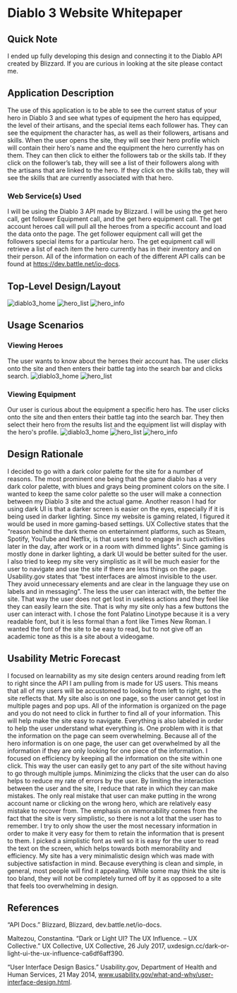 # Diablo 3 Website Whitepaper

## Quick Note
I ended up fully developing this design and connecting it to the Diablo API created by Blizzard. If you are curious in looking at the site please contact me.

## Application Description
The use of this application is to be able to see the current status of your hero in Diablo 3 and see what types of equipment the hero has equipped, the level of their artisans, and the special items each follower has. They can see the equipment the character has, as well as their followers, artisans and skills. When the user opens the site, they will see their hero profile which will contain their hero's name and the equipment the hero currently has on them. They can then click to either the followers tab or the skills tab. If they click on the follower’s tab, they will see a list of their followers along with the artisans that are linked to the hero. If they click on the skills tab, they will see the skills that are currently associated with that hero.

### Web Service(s) Used
I will be using the Diablo 3 API made by Blizzard. I will be using the get hero call, get follower Equipment call, and the get hero equipment call. The get account heroes call will pull all the heroes from a specific account and load the data onto the page. The get follower equipment call will get the followers special items for a particular hero. The get equipment call will retrieve a list of each item the hero currently has in their inventory and on their person.  All of the information on each of the different API calls can be found at https://dev.battle.net/io-docs.

## Top-Level Design/Layout
![diablo3_home](https://github.com/szafiris/Portfolio/blob/master/diablo3_home.PNG)
![hero_list](https://github.com/szafiris/Portfolio/blob/master/hero_list.PNG)
![hero_info](https://github.com/szafiris/Portfolio/blob/master/hero_info.PNG)

## Usage Scenarios

### Viewing Heroes
The user wants to know about the heroes their account has. The user clicks onto the site and then enters their battle tag into the search bar and clicks search.
![diablo3_home](https://github.com/szafiris/Portfolio/blob/master/diablo3_home.PNG)
![hero_list](https://github.com/szafiris/Portfolio/blob/master/hero_list.PNG)

### Viewing Equipment
Our user is curious about the equipment a specific hero has. The user clicks onto the site and then enters their battle tag into the search bar. They then select their hero from the results list and the equipment list will display with the hero's profile.
![diablo3_home](https://github.com/szafiris/Portfolio/blob/master/diablo3_home.PNG)
![hero_list](https://github.com/szafiris/Portfolio/blob/master/hero_list.PNG)
![hero_info](https://github.com/szafiris/Portfolio/blob/master/hero_info.PNG)

## Design Rationale
I decided to go with a dark color palette for the site for a number of reasons. The most prominent one being that the game diablo has a very dark color palette, with blues and grays being prominent colors on the site. I wanted to keep the same color palette so the user will make a connection between my Diablo 3 site and the actual game. Another reason I had for using dark UI is that a darker screen is easier on the eyes, especially if it is being used in darker lighting. Since my website is gaming related, I figured it would be used in more gaming-based settings. UX Collective states that the “reason behind the dark theme on entertainment platforms, such as Steam, Spotify, YouTube and Netflix, is that users tend to engage in such activities later in the day, after work or in a room with dimmed lights”. Since gaming is mostly done in darker lighting, a dark UI would be better suited for the user. I also tried to keep my site very simplistic as it will be much easier for the user to navigate and use the site if there are less things on the page. Usability.gov states that “best interfaces are almost invisible to the user. They avoid unnecessary elements and are clear in the language they use on labels and in messaging”. The less the user can interact with, the better the site. That way the user does not get lost in useless actions and they feel like they can easily learn the site. That is why my site only has a few buttons the user can interact with. I chose the font Palatino Linotype because it is a very readable font, but it is less formal than a font like Times New Roman. I wanted the font of the site to be easy to read, but to not give off an academic tone as this is a site about a videogame.

## Usability Metric Forecast
I focused on learnability as my site design centers around reading from left to right since the API I am pulling from is made for US users. This means that all of my users will be accustomed to looking from left to right, so the site reflects that. My site also is on one page, so the user cannot get lost in multiple pages and pop ups. All of the information is organized on the page and you do not need to click in further to find all of your information. This will help make the site easy to navigate. Everything is also labeled in order to help the user understand what everything is. One problem with it is that the information on the page can seem overwhelming. Because all of the hero information is on one page, the user can get overwhelmed by all the information if they are only looking for one piece of the information. I focused on efficiency by keeping all the information on the site within one click. This way the user can easily get to any part of the site without having to go through multiple jumps. Minimizing the clicks that the user can do also helps to reduce my rate of errors by the user. By limiting the interaction between the user and the site, I reduce that rate in which they can make mistakes. The only real mistake that user can make putting in the wrong account name or clicking on the wrong hero, which are relatively easy mistake to recover from. The emphasis on memorability comes from the fact that the site is very simplistic, so there is not a lot that the user has to remember. I try to only show the user the most necessary information in order to make it very easy for them to retain the information that is present to them. I picked a simplistic font as well so it is easy for the user to read the text on the screen, which helps towards both memorability and efficiency. My site has a very minimalistic design which was made with subjective satisfaction in mind. Because everything is clean and simple, in general, most people will find it appealing. While some may think the site is too bland, they will not be completely turned off by it as opposed to a site that feels too overwhelming in design.

## References
“API Docs.” Blizzard, Blizzard, dev.battle.net/io-docs.

Maltezou, Constantina. “Dark or Light UI? The UX Influence. – UX Collective.” UX Collective, UX Collective, 26 July 2017, uxdesign.cc/dark-or-light-ui-the-ux-influence-ca6df6aff390.

“User Interface Design Basics.” Usability.gov, Department of Health and Human Services, 21 May 2014, www.usability.gov/what-and-why/user-interface-design.html.
